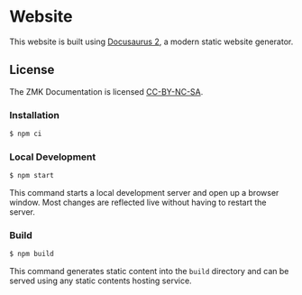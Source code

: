 # Website

This website is built using [Docusaurus 2](https://v2.docusaurus.io/), a modern static website generator.

## License

The ZMK Documentation is licensed [CC-BY-NC-SA](http://creativecommons.org/licenses/by-nc-sa/4.0/).

### Installation

```sh
$ npm ci
```

### Local Development

```sh
$ npm start
```

This command starts a local development server and open up a browser window. Most changes are reflected live without having to restart the server.

### Build

```sh
$ npm build
```

This command generates static content into the `build` directory and can be served using any static contents hosting service.
